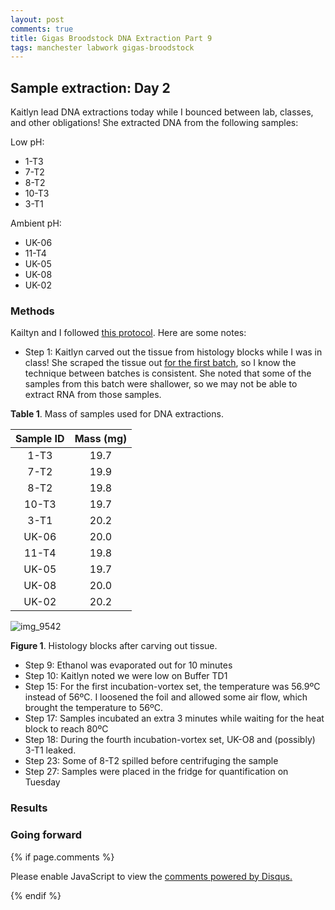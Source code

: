 ```yaml
---
layout: post
comments: true
title: Gigas Broodstock DNA Extraction Part 9
tags: manchester labwork gigas-broodstock
---
```


## Sample extraction: Day 2

Kaitlyn lead DNA extractions today while I bounced between lab, classes, and other obligations! She extracted DNA from the following samples:

Low pH:

- 1-T3
- 7-T2
- 8-T2
- 10-T3
- 3-T1

Ambient pH:

- UK-06
- 11-T4
- UK-05
- UK-08
- UK-02

### Methods

Kailtyn and I followed [this protocol](https://github.com/RobertsLab/resources/blob/master/protocols/DNA-Extraction-from-Histology-Blocks.md). Here are some notes:

- Step 1: Kaitlyn carved out the tissue from histology blocks while I was in class! She scraped the tissue out [for the first batch](https://yaaminiv.github.io/Gigas-Broodstock-DNA-Extraction-Part8/), so I know the technique between batches is consistent. She noted that some of the samples from this batch were shallower, so we may not be able to extract RNA from those samples.

**Table 1**. Mass of samples used for DNA extractions.

| **Sample ID** | **Mass (mg)** |
|:-------------:|:-------------:|
|      1-T3     |      19.7     |
|      7-T2     |      19.9     |
|      8-T2     |      19.8     |
|     10-T3     |      19.7     |
|      3-T1     |      20.2     |
|     UK-06     |      20.0     |
|     11-T4     |      19.8     |
|     UK-05     |      19.7     |
|     UK-08     |      20.0     |
|     UK-02     |      20.2     |

![img_9542](https://user-images.githubusercontent.com/22335838/46627478-6b3db200-caef-11e8-8a78-69c43886ee0e.jpg)

**Figure 1**. Histology blocks after carving out tissue.

- Step 9: Ethanol was evaporated out for 10 minutes
- Step 10: Kaitlyn noted we were low on Buffer TD1
- Step 15: For the first incubation-vortex set, the temperature was 56.9ºC instead of 56ºC. I loosened the foil and allowed some air flow, which brought the temperature to 56ºC.
- Step 17: Samples incubated an extra 3 minutes while waiting for the heat block to reach 80ºC
- Step 18: During the fourth incubation-vortex set, UK-O8 and (possibly) 3-T1 leaked.
- Step 23: Some of 8-T2 spilled before centrifuging the sample
- Step 27: Samples were placed in the fridge for quantification on Tuesday

### Results

### Going forward


{% if page.comments %}

<div id="disqus_thread"></div>
<script>

/**
*  RECOMMENDED CONFIGURATION VARIABLES: EDIT AND UNCOMMENT THE SECTION BELOW TO INSERT DYNAMIC VALUES FROM YOUR PLATFORM OR CMS.
*  LEARN WHY DEFINING THESE VARIABLES IS IMPORTANT: https://disqus.com/admin/universalcode/#configuration-variables*/
/*
var disqus_config = function () {
this.page.url = PAGE_URL;  // Replace PAGE_URL with your page's canonical URL variable
this.page.identifier = PAGE_IDENTIFIER; // Replace PAGE_IDENTIFIER with your page's unique identifier variable
};
*/
(function() { // DON'T EDIT BELOW THIS LINE
var d = document, s = d.createElement('script');
s.src = 'https://the-responsible-grad-student.disqus.com/embed.js';
s.setAttribute('data-timestamp', +new Date());
(d.head || d.body).appendChild(s);
})();
</script>
<noscript>Please enable JavaScript to view the <a href="https://disqus.com/?ref_noscript">comments powered by Disqus.</a></noscript>

{% endif %}

<script id="dsq-count-scr" src="//the-responsible-grad-student.disqus.com/count.js" async></script>
